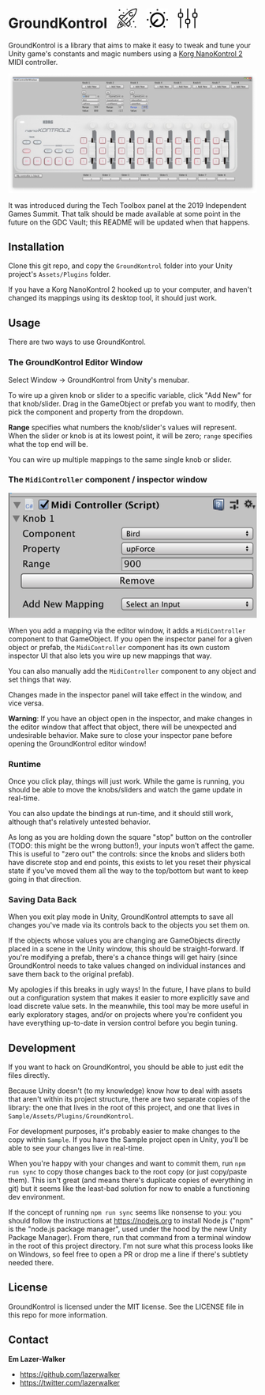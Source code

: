 # GroundKontrol &nbsp; <img src="./rocket.svg" height="40" alt="rocket icon"/> &nbsp; <img src="./knob.svg" height="40" alt="knob icon"/> &nbsp; <img src="./sliders.svg" height="40" alt="slider icon" />

GroundKontrol is a library that aims to make it easy to tweak and tune your Unity game's constants and magic numbers using a [Korg NanoKontrol 2](https://www.amazon.com/Korg-nanoKONTROL2-Slim-Line-Control-Surface/dp/B004M8UZS8) MIDI controller.


<img src="./window.png" />

It was introduced during the Tech Toolbox panel at the 2019 Independent Games Summit. That talk should be made available at some point in the future on the GDC Vault; this README will be updated when that happens.

## Installation

Clone this git repo, and copy the `GroundKontrol` folder into your Unity project's `Assets/Plugins` folder.

If you have a Korg NanoKontrol 2 hooked up to your computer, and haven't changed its mappings using its desktop tool, it should just work.

## Usage

There are two ways to use GroundKontrol.

### The GroundKontrol Editor Window

Select Window -> GroundKontrol from Unity's menubar. 

To wire up a given knob or slider to a specific variable, click "Add New" for that knob/slider. Drag in the GameObject or prefab you want to modify, then pick the component and property from the dropdown.

**Range** specifies what numbers the knob/slider's values will represent. When the slider or knob is at its lowest point, it will be zero; `range` specifies what the top end will be.

You can wire up multiple mappings to the same single knob or slider.


### The `MidiController` component / inspector window

<img src="./panel.png" />

When you add a mapping via the editor window, it adds a `MidiController` component to that GameObject. If you open the inspector panel for a given object or prefab, the `MidiController` component has its own custom inspector UI that also lets you wire up new mappings that way. 

You can also manually add the `MidiController` component to any object and set things that way.

Changes made in the inspector panel will take effect in the window, and vice versa.

**Warning**: If you have an object open in the inspector, and make changes in the editor window that affect that object, there will be unexpected and undesirable behavior. Make sure to close your inspector pane before opening the GroundKontrol editor window!

### Runtime

Once you click play, things will just work. While the game is running, you should be able to move the knobs/sliders and watch the game update in real-time. 

You can also update the bindings at run-time, and it should still work, although that's relatively untested behavior.

As long as you are holding down the square "stop" button on the controller (TODO: this might be the wrong button!), your inputs won't affect the game. This is useful to "zero out" the controls: since the knobs and sliders both have discrete stop and end points, this exists to let you reset their physical state if you've moved them all the way to the top/bottom but want to keep going in that direction.


### Saving Data Back

When you exit play mode in Unity, GroundKontrol attempts to save all changes you've made via its controls back to the objects you set them on. 

If the objects whose values you are changing are GameObjects directly placed in a scene in the Unity window, this should be straight-forward. If you're modifying a prefab, there's a chance things will get hairy (since GroundKontrol needs to take values changed on individual instances and save them back to the original prefab). 

My apologies if this breaks in ugly ways! In the future, I have plans to build out a configuration system that makes it easier to more explicitly save and load discrete value sets. In the meanwhile, this tool may be more useful in early exploratory stages, and/or on projects where you're confident you have everything up-to-date in version control before you begin tuning.


## Development

If you want to hack on GroundKontrol, you should be able to just edit the files directly.

Because Unity doesn't (to my knowledge) know how to deal with assets that aren't within its project structure, there are two separate copies of the library: the one that lives in the root of this project, and one that lives in `Sample/Assets/Plugins/GroundKontrol`. 

For development purposes, it's probably easier to make changes to the copy within `Sample`. If you have the Sample project open in Unity, you'll be able to see your changes live in real-time.

When you're happy with your changes and want to commit them, run `npm run sync` to copy those changes back to the root copy (or just copy/paste them). This isn't great (and means there's duplicate copies of everything in git) but it seems like the least-bad solution for now to enable a functioning dev environment.

If the concept of running `npm run sync` seems like nonsense to you: you should follow the instructions at https://nodejs.org to install Node.js ("npm" is the "node.js package manager", used under the hood by the new Unity Package Manager). From there, run that command from a terminal window in the root of this project directory. I'm not sure what this process looks like on Windows, so feel free to open a PR or drop me a line if there's subtlety needed there.

## License

GroundKontrol is licensed under the MIT license. See the LICENSE file in this repo for more information.

## Contact

**Em Lazer-Walker**

* https://github.com/lazerwalker
* https://twitter.com/lazerwalker